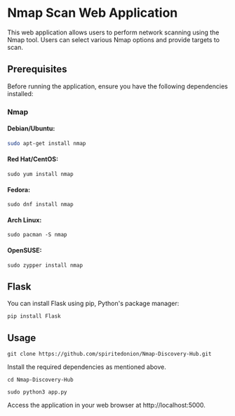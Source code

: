 
# Nmap Scan Web Application

This web application allows users to perform network scanning using the Nmap tool. Users can select various Nmap options and provide targets to scan.

## Prerequisites

Before running the application, ensure you have the following dependencies installed:


### Nmap
#### Debian/Ubuntu:
```bash
sudo apt-get install nmap
```
#### Red Hat/CentOS:
```
sudo yum install nmap
```
#### Fedora:
```
sudo dnf install nmap
```
#### Arch Linux:
```
sudo pacman -S nmap
```
#### OpenSUSE:
```
sudo zypper install nmap
```
## Flask
You can install Flask using pip, Python's package manager:
```
pip install Flask
```
## Usage
```
git clone https://github.com/spiritedonion/Nmap-Discovery-Hub.git
```
Install the required dependencies as mentioned above.
```
cd Nmap-Discovery-Hub
```
```
sudo python3 app.py
```
Access the application in your web browser at http://localhost:5000.
